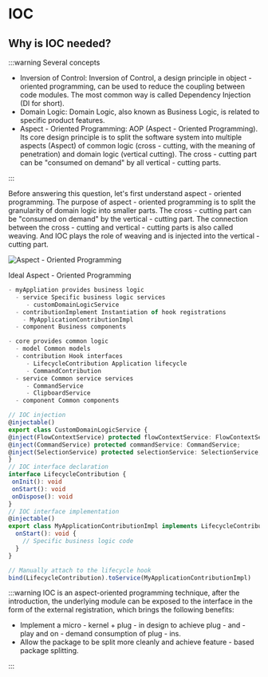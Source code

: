 # IOC

## Why is IOC needed?

:::warning Several concepts

* Inversion of Control: Inversion of Control, a design principle in object - oriented programming, can be used to reduce the coupling between code modules. The most common way is called Dependency Injection (DI for short).
* Domain Logic: Domain Logic, also known as Business Logic, is related to specific product features.
* Aspect - Oriented Programming: AOP (Aspect - Oriented Programming). Its core design principle is to split the software system into multiple aspects (Aspect) of common logic (cross - cutting, with the meaning of penetration) and domain logic (vertical cutting). The cross - cutting part can be "consumed on demand" by all vertical - cutting parts.

:::

Before answering this question, let's first understand aspect - oriented programming. The purpose of aspect - oriented programming is to split the granularity of domain logic into smaller parts. The cross - cutting part can be "consumed on demand" by the vertical - cutting part. The connection between the cross - cutting and vertical - cutting parts is also called weaving. And IOC plays the role of weaving and is injected into the vertical - cutting part.

![Aspect - Oriented Programming](@/public/en-weaving.png)

Ideal Aspect - Oriented Programming

```ts
- myAppliation provides business logic
  - service Specific business logic services
     - customDomainLogicService
  - contributionImplement Instantiation of hook registrations
    - MyApplicationContributionImpl
  - component Business components

- core provides common logic
  - model Common models
  - contribution Hook interfaces
     - LifecycleContribution Application lifecycle
     - CommandContribution
  - service Common service services
     - CommandService
     - ClipboardService
  - component Common components
```

```ts
// IOC injection
@injectable()
export class CustomDomainLogicService {
@inject(FlowContextService) protected flowContextService: FlowContextService;
@inject(CommandService) protected commandService: CommandService;
@inject(SelectionService) protected selectionService: SelectionService;
}
// IOC interface declaration
interface LifecycleContribution {
 onInit(): void
 onStart(): void
 onDispose(): void
}
// IOC interface implementation
@injectable()
export class MyApplicationContributionImpl implements LifecycleContribution {
  onStart(): void {
    // Specific business logic code
  }
}

// Manually attach to the lifecycle hook
bind(LifecycleContribution).toService(MyApplicationContributionImpl)
```

:::warning IOC is an aspect-oriented programming technique, after the introduction, the underlying module can be exposed to the interface in the form of the external registration, which brings the following benefits:

* Implement a micro - kernel + plug - in design to achieve plug - and - play and on - demand consumption of plug - ins.
* Allow the package to be split more cleanly and achieve feature - based package splitting.

:::
